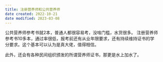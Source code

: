 ```yaml
---
title: 注册营养师和公共营养师
date created: 2022-10-21
date modified: 2023-03-08
---
```


公共营养师参考书就2本，普通人都很容易考，没啥门槛，水货很多。
注册营养师参考书10多本，通过率很低，报考前还有从业年限要求，还有持续维持证书的学分要求。这个基本可以认为是真大佬，值得相信。

此外，还会有各种民间组织颁发的所谓营养师证书，那更是水上加水了。
